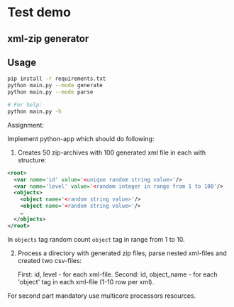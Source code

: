 # Test demo

## xml-zip generator

## Usage

```bash
pip install -r requirements.txt
python main.py --mode generate
python main.py --mode parse

# For help:
python main.py -h
```

Assignment:

Implement python-app which should do following:

1. Creates 50 zip-archives with 100 generated xml file in each with structure:
```xml
<root>
  <var name='id' value='<unique random string value>'/>
  <var name='level' value='<random integer in range from 1 to 100'/>
  <objects>
    <object name='<random string value>'/>
    <object name='<random string value>'/>
    …
  </objects>
</root>
```
In `objects` tag random count `object` tag in range from 1 to 10.

2. Process a directory with generated zip files, parse nested xml-files and created two csv-files:

    First: id, level - for each xml-file.
    Second: id, object_name - for each 'object' tag in each xml-file (1-10 row per xml).

For second part mandatory use multicore processors resources.
 

